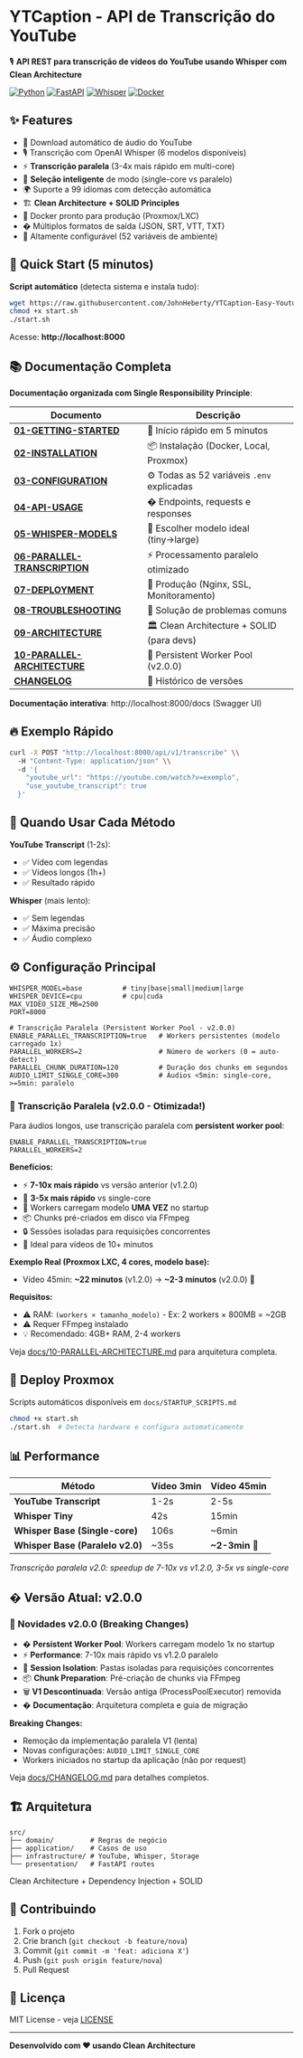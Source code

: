 # YTCaption - API de Transcrição do YouTube

🎙️ **API REST para transcrição de vídeos do YouTube usando Whisper com Clean Architecture**

[![Python](https://img.shields.io/badge/Python-3.11-blue)](https://www.python.org/)
[![FastAPI](https://img.shields.io/badge/FastAPI-0.115-green)](https://fastapi.tiangolo.com/)
[![Whisper](https://img.shields.io/badge/OpenAI-Whisper-orange)](https://github.com/openai/whisper)
[![Docker](https://img.shields.io/badge/Docker-Ready-blue)](https://www.docker.com/)

## ✨ Features

- 🎥 Download automático de áudio do YouTube
- 🎙️ Transcrição com OpenAI Whisper (6 modelos disponíveis)
- ⚡ **Transcrição paralela** (3-4x mais rápido em multi-core)
- 🧠 **Seleção inteligente** de modo (single-core vs paralelo)
- 🌍 Suporte a 99 idiomas com detecção automática
- 🏗️ **Clean Architecture + SOLID Principles**
- 🐳 Docker pronto para produção (Proxmox/LXC)
- � Múltiplos formatos de saída (JSON, SRT, VTT, TXT)
- 🔧 Altamente configurável (52 variáveis de ambiente)

## 🚀 Quick Start (5 minutos)

**Script automático** (detecta sistema e instala tudo):
```bash
wget https://raw.githubusercontent.com/JohnHeberty/YTCaption-Easy-Youtube-API/main/start.sh
chmod +x start.sh
./start.sh
```

Acesse: **http://localhost:8000**

## 📚 Documentação Completa

**Documentação organizada com Single Responsibility Principle**:

| Documento | Descrição |
|-----------|-----------|
| **[01-GETTING-STARTED](docs/01-GETTING-STARTED.md)** | 🚀 Início rápido em 5 minutos |
| **[02-INSTALLATION](docs/02-INSTALLATION.md)** | 📦 Instalação (Docker, Local, Proxmox) |
| **[03-CONFIGURATION](docs/03-CONFIGURATION.md)** | ⚙️ Todas as 52 variáveis `.env` explicadas |
| **[04-API-USAGE](docs/04-API-USAGE.md)** | � Endpoints, requests e responses |
| **[05-WHISPER-MODELS](docs/05-WHISPER-MODELS.md)** | 🎯 Escolher modelo ideal (tiny→large) |
| **[06-PARALLEL-TRANSCRIPTION](docs/06-PARALLEL-TRANSCRIPTION.md)** | ⚡ Processamento paralelo otimizado |
| **[07-DEPLOYMENT](docs/07-DEPLOYMENT.md)** | 🚀 Produção (Nginx, SSL, Monitoramento) |
| **[08-TROUBLESHOOTING](docs/08-TROUBLESHOOTING.md)** | 🔧 Solução de problemas comuns |
| **[09-ARCHITECTURE](docs/09-ARCHITECTURE.md)** | 🏛️ Clean Architecture + SOLID (para devs) |
| **[10-PARALLEL-ARCHITECTURE](docs/10-PARALLEL-ARCHITECTURE.md)** | 🚀 Persistent Worker Pool (v2.0.0) |
| **[CHANGELOG](docs/CHANGELOG.md)** | 📝 Histórico de versões |

**Documentação interativa**: http://localhost:8000/docs (Swagger UI)

## 🔥 Exemplo Rápido

```bash
curl -X POST "http://localhost:8000/api/v1/transcribe" \\
  -H "Content-Type: application/json" \\
  -d '{
    "youtube_url": "https://youtube.com/watch?v=exemplo",
    "use_youtube_transcript": true
  }'
```

## 🎯 Quando Usar Cada Método

**YouTube Transcript** (1-2s):
- ✅ Vídeo com legendas
- ✅ Vídeos longos (1h+)
- ✅ Resultado rápido

**Whisper** (mais lento):
- ✅ Sem legendas
- ✅ Máxima precisão
- ✅ Áudio complexo

## ⚙️ Configuração Principal

```env
WHISPER_MODEL=base          # tiny|base|small|medium|large
WHISPER_DEVICE=cpu          # cpu|cuda
MAX_VIDEO_SIZE_MB=2500
PORT=8000

# Transcrição Paralela (Persistent Worker Pool - v2.0.0)
ENABLE_PARALLEL_TRANSCRIPTION=true   # Workers persistentes (modelo carregado 1x)
PARALLEL_WORKERS=2                   # Número de workers (0 = auto-detect)
PARALLEL_CHUNK_DURATION=120          # Duração dos chunks em segundos
AUDIO_LIMIT_SINGLE_CORE=300          # Áudios <5min: single-core, >=5min: paralelo
```

### 🚀 Transcrição Paralela (v2.0.0 - Otimizada!)

Para áudios longos, use transcrição paralela com **persistent worker pool**:

```env
ENABLE_PARALLEL_TRANSCRIPTION=true
PARALLEL_WORKERS=2
```

**Benefícios:**
- ⚡ **7-10x mais rápido** vs versão anterior (v1.2.0)
- 🚀 **3-5x mais rápido** vs single-core
- 🧠 Workers carregam modelo **UMA VEZ** no startup
- 📦 Chunks pré-criados em disco via FFmpeg
- 🔒 Sessões isoladas para requisições concorrentes
- 🎯 Ideal para vídeos de 10+ minutos

**Exemplo Real (Proxmox LXC, 4 cores, modelo base):**
- Vídeo 45min: **~22 minutos** (v1.2.0) → **~2-3 minutos** (v2.0.0) 🚀

**Requisitos:**
- ⚠️ RAM: `(workers × tamanho_modelo)` - Ex: 2 workers × 800MB = ~2GB
- ⚠️ Requer FFmpeg instalado
- 💡 Recomendado: 4GB+ RAM, 2-4 workers

Veja [docs/10-PARALLEL-ARCHITECTURE.md](docs/10-PARALLEL-ARCHITECTURE.md) para arquitetura completa.

## 🐳 Deploy Proxmox

Scripts automáticos disponíveis em `docs/STARTUP_SCRIPTS.md`

```bash
chmod +x start.sh
./start.sh  # Detecta hardware e configura automaticamente
```

## 📊 Performance

| Método | Vídeo 3min | Vídeo 45min |
|--------|------------|-------------|
| **YouTube Transcript** | 1-2s | 2-5s |
| **Whisper Tiny** | 42s | 15min |
| **Whisper Base (Single-core)** | 106s | ~6min |
| **Whisper Base (Paralelo v2.0)** | ~35s | **~2-3min** 🚀 |

*Transcrição paralela v2.0: speedup de 7-10x vs v1.2.0, 3-5x vs single-core*

## � Versão Atual: v2.0.0

### 🚀 Novidades v2.0.0 (Breaking Changes)

- � **Persistent Worker Pool**: Workers carregam modelo 1x no startup
- ⚡ **Performance**: 7-10x mais rápido vs v1.2.0 paralelo
- 🧠 **Session Isolation**: Pastas isoladas para requisições concorrentes
- 📦 **Chunk Preparation**: Pré-criação de chunks via FFmpeg
- 🗑️ **V1 Descontinuada**: Versão antiga (ProcessPoolExecutor) removida
- � **Documentação**: Arquitetura completa e guia de migração

**Breaking Changes:**
- Remoção da implementação paralela V1 (lenta)
- Novas configurações: `AUDIO_LIMIT_SINGLE_CORE`
- Workers iniciados no startup da aplicação (não por request)

Veja [docs/CHANGELOG.md](docs/CHANGELOG.md) para detalhes completos.

## 🏗️ Arquitetura

```
src/
├── domain/         # Regras de negócio
├── application/    # Casos de uso
├── infrastructure/ # YouTube, Whisper, Storage
└── presentation/   # FastAPI routes
```

Clean Architecture + Dependency Injection + SOLID

## 🤝 Contribuindo

1. Fork o projeto
2. Crie branch (`git checkout -b feature/nova`)
3. Commit (`git commit -m 'feat: adiciona X'`)
4. Push (`git push origin feature/nova`)
5. Pull Request

## 📝 Licença

MIT License - veja [LICENSE](LICENSE)

---

**Desenvolvido com ❤️ usando Clean Architecture**
